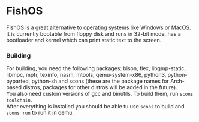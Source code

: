 # FishOS
FishOS is a great alternative to operating systems like Windows or MacOS. It is currently bootable from floppy disk and runs in 32-bit mode, has a bootloader and kernel which can print static text to the screen.

### Building
For building, you need the following packages: bison, flex, libgmp-static, libmpc, mpfr, texinfo, nasm, mtools, qemu-system-x86, python3, python-pyparted, python-sh and scons (these are the package names for Arch-based distros, packages for other distros will be added in the future).<br>
You also need custom versions of gcc and binutils. To build them, run ```scons toolchain```.<br>
After everything is installed you should be able tu use ```scons``` to build and ```scons run``` to run it in qemu.
